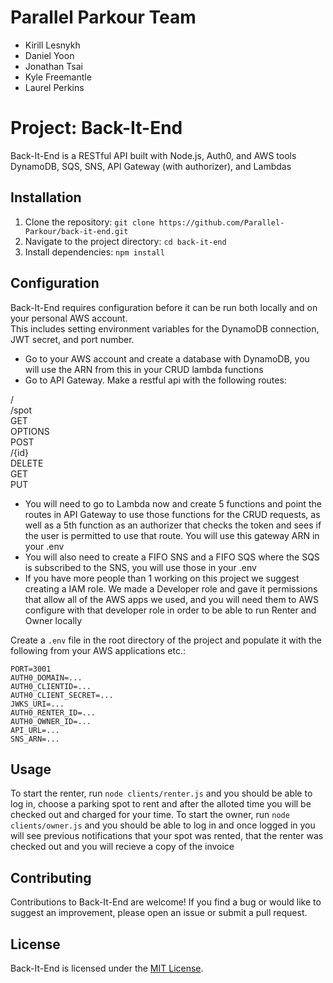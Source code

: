 # Parallel Parkour Team

* Kirill Lesnykh
* Daniel Yoon
* Jonathan Tsai
* Kyle Freemantle
* Laurel Perkins

# Project: Back-It-End

Back-It-End is a RESTful API built with Node.js, Auth0, and AWS tools DynamoDB, SQS, SNS, API Gateway (with authorizer), and Lambdas

## Installation

1. Clone the repository: `git clone https://github.com/Parallel-Parkour/back-it-end.git`
2. Navigate to the project directory: `cd back-it-end`
3. Install dependencies: `npm install`

## Configuration

Back-It-End requires configuration before it can be run both locally and on your personal AWS account.  
This includes setting environment variables for the DynamoDB connection, JWT secret, and port number.  

- Go to your AWS account and create a database with DynamoDB, you will use the ARN from this in your CRUD lambda functions
- Go to API Gateway. Make a restful api with the following routes:  

/  
  /spot  
    GET  
    OPTIONS  
    POST  
    /{id}  
      DELETE  
      GET  
      PUT  
      
- You will need to go to Lambda now and create 5 functions and point the routes in API Gateway to use those functions for the CRUD requests, as well as a 5th function as an authorizer that checks the token and sees if the user is permitted to use that route. You will use this gateway ARN in your .env
- You will also need to create a FIFO SNS and a FIFO SQS where the SQS is subscribed to the SNS, you will use those in your .env
- If you have more people than 1 working on this project we suggest creating a IAM role. We made a Developer role and gave it permissions that allow all of the AWS apps we used, and you will need them to AWS configure with that developer role in order to be able to run Renter and Owner locally
      

Create a `.env` file in the root directory of the project and populate it with the following from your AWS applications etc.:

```
PORT=3001
AUTH0_DOMAIN=...
AUTH0_CLIENTID=...
AUTH0_CLIENT_SECRET=...
JWKS_URI=...
AUTH0_RENTER_ID=...
AUTH0_OWNER_ID=...
API_URL=...
SNS_ARN=...
```

## Usage

To start the renter, run `node clients/renter.js` and you should be able to log in, choose a parking spot to rent and after the alloted time you will be checked out and charged for your time. To start the owner, run `node clients/owner.js` and you should be able to log in and once logged in you will see previous notifications that your spot was rented, that the renter was checked out and you will recieve a copy of the invoice


## Contributing

Contributions to Back-It-End are welcome! If you find a bug or would like to suggest an improvement, please open an issue or submit a pull request.

## License

Back-It-End is licensed under the [MIT License](https://opensource.org/licenses/MIT).

